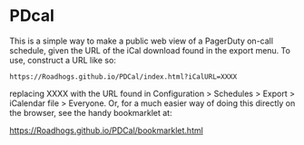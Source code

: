 # PDcal

This is a simple way to make a public web view of a PagerDuty on-call schedule, given the URL of the iCal download found in the export menu. To use, construct a URL like so:
```
https://Roadhogs.github.io/PDCal/index.html?iCalURL=XXXX
```
replacing XXXX with the URL found in Configuration > Schedules > Export > iCalendar file > Everyone. Or, for a much easier way of doing this directly on the browser, see the handy bookmarklet at:

https://Roadhogs.github.io/PDCal/bookmarklet.html
